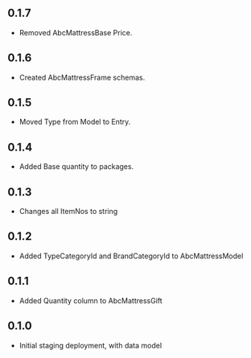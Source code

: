 ## 0.1.7

* Removed AbcMattressBase Price.

## 0.1.6

* Created AbcMattressFrame schemas.

## 0.1.5

* Moved Type from Model to Entry.

## 0.1.4

* Added Base quantity to packages.

## 0.1.3

* Changes all ItemNos to string

## 0.1.2

* Added TypeCategoryId and BrandCategoryId to AbcMattressModel

## 0.1.1

* Added Quantity column to AbcMattressGift

## 0.1.0

* Initial staging deployment, with data model